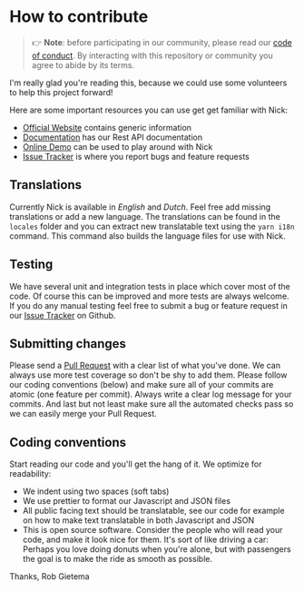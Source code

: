 # How to contribute

> 👉 **Note**: before participating in our community, please read our
> [code of conduct](https://github.com/robgietema/nick/blob/main/CODE_OF_CONDUCT.md).
> By interacting with this repository or community you agree to abide by its
> terms.

I'm really glad you're reading this, because we could use some volunteers to
help this project forward!

Here are some important resources you can use get get familiar with Nick:

- [Official Website](https://nickcms.org) contains generic information
- [Documentation](https://docs.nickcms.org) has our Rest API documentation
- [Online Demo](https://demo.nickcms.org) can be used to play around with Nick
- [Issue Tracker](https://github.com/robgietema/nick/issues) is where you report
  bugs and feature requests

## Translations

Currently Nick is available in _English_ and _Dutch_. Feel free add missing
translations or add a new language. The translations can be found in the
`locales` folder and you can extract new translatable text using the `yarn i18n`
command. This command also builds the language files for use with Nick.

## Testing

We have several unit and integration tests in place which cover most of the
code. Of course this can be improved and more tests are always welcome. If you
do any manual testing feel free to submit a bug or feature request in our
[Issue Tracker](https://github.com/robgietema/nick/issues) on Github.

## Submitting changes

Please send a [Pull Request](https://github.com/robgietema/nick/pulls) with a
clear list of what you've done. We can always use more test coverage so don't be
shy to add them. Please follow our coding conventions (below) and make sure all
of your commits are atomic (one feature per commit). Always write a clear log
message for your commits. And last but not least make sure all the automated
checks pass so we can easily merge your Pull Request.

## Coding conventions

Start reading our code and you'll get the hang of it. We optimize for
readability:

- We indent using two spaces (soft tabs)
- We use prettier to format our Javascript and JSON files
- All public facing text should be translatable, see our code for example on
  how to make text translatable in both Javascript and JSON
- This is open source software. Consider the people who will read your code, and
  make it look nice for them. It's sort of like driving a car: Perhaps you love
  doing donuts when you're alone, but with passengers the goal is to make the
  ride as smooth as possible.

Thanks,
Rob Gietema
